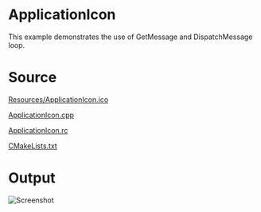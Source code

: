 # ApplicationIconThis example demonstrates the use of GetMessage and DispatchMessage loop.# Source[Resources/ApplicationIcon.ico](Resources/ApplicationIcon.ico)[ApplicationIcon.cpp](ApplicationIcon.cpp)[ApplicationIcon.rc](ApplicationIcon.rc)[CMakeLists.txt](CMakeLists.txt)# Output![Screenshot](../../../docs/Pictures/ApplicationIcon.png)